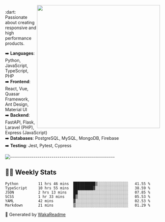 <img src="https://github-readme-stats.vercel.app/api?username=iguit0&show_icons=true&include_all_commits=true&count_private=true&theme=dracula" min-width="400px" max-width="400px" width="400px" align="right" />

<p align="left"> 
  :dart: Passionate about creating responsive and high performance products.
</p>

<p align="left">
  ➡️ <strong>Languages</strong>: Python, JavaScript, TypeScript, PHP<br>
  ➡️ <strong>Frontend</strong>: React, Vue, Quasar Framework, Ant Design, Material UI<br>
  ➡️ <strong>Backend</strong>: FastAPI, Flask, Laravel (PHP), Express (JavaScript)<br>
  ➡️ <strong>Databases</strong>: PostgreSQL, MySQL, MongoDB, Firebase<br>
  ➡️ <strong>Testing</strong>: Jest, Pytest, Cypress<br>
</p>

![-----------------------------------------------------](https://raw.githubusercontent.com/andreasbm/readme/master/assets/lines/vintage.png)

## :man_technologist: Weekly Stats
<!--START_SECTION:waka-->

```text
Python         11 hrs 46 mins  ██████████▒░░░░░░░░░░░░░░   41.55 %
TypeScript     10 hrs 55 mins  █████████▓░░░░░░░░░░░░░░░   38.59 %
JSON           2 hrs 13 mins   ██░░░░░░░░░░░░░░░░░░░░░░░   07.85 %
SCSS           1 hr 33 mins    █▒░░░░░░░░░░░░░░░░░░░░░░░   05.53 %
YAML           42 mins         ▓░░░░░░░░░░░░░░░░░░░░░░░░   02.53 %
Markdown       21 mins         ▒░░░░░░░░░░░░░░░░░░░░░░░░   01.29 %
```

<!--END_SECTION:waka-->

🚀 Generated by [WakaReadme](https://github.com/athul/waka-readme)
